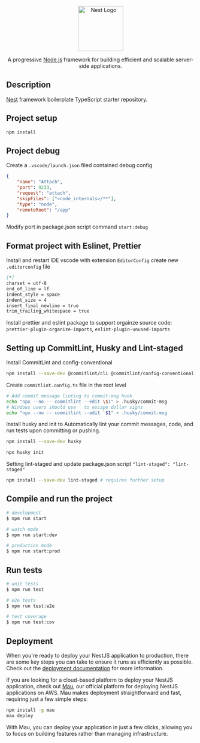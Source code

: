 <p align="center">
  <a href="http://nestjs.com/" target="blank"><img src="https://nestjs.com/img/logo-small.svg" width="120" alt="Nest Logo" /></a>
</p>

<p align="center">A progressive <a href="http://nodejs.org" target="_blank">Node.js</a> framework for building efficient and scalable server-side applications.</p>
  <p align="center">

## Description

[Nest](https://github.com/nestjs/nest) framework boilerplate TypeScript starter repository.

## Project setup

```bash
npm install
```

## Project debug

Create a `.vscode/launch.json` filed contained debug config

```json
{
    "name": "Attach",
    "port": 9233,
    "request": "attach",
    "skipFiles": ["<node_internals>/**"],
    "type": "node",
    "remoteRoot": "/app"
}
```

Modify port in package.json script command `start:debug`

## Format project with Eslinet, Prettier

Install and restart IDE vscode with extension `EditorConfig` create new `.editorconfig` file

```md
[*]
charset = utf-8
end_of_line = lf
indent_style = space
indent_size = 4
insert_final_newline = true
trim_trailing_whitespace = true
```

Install prettier and eslint package to support orgainze source code: `prettier-plugin-organize-imports`, `eslint-plugin-unused-imports`

## Setting up CommitLint, Husky and Lint-staged

Install CommitLint and config-conventional

```bash
npm install --save-dev @commitlint/cli @commitlint/config-conventional @commitlint/types conventional-changelog-atom
```

Create `commitlint.config.ts` file in the root level

```bash
# Add commit message linting to commit-msg hook
echo "npx --no -- commitlint --edit \$1" > .husky/commit-msg
# Windows users should use ` to escape dollar signs
echo "npx --no -- commitlint --edit `$1" > .husky/commit-msg
```

Install husky and init to Automatically lint your commit messages, code, and run tests upon committing or pushing.

```bash
npm install --save-dev husky
```

```bash
npx husky init
```

Setting lint-staged and update package.json script `"lint-staged": "lint-staged"`

```bash
npm install --save-dev lint-staged # requires further setup
```

## Compile and run the project

```bash
# development
$ npm run start

# watch mode
$ npm run start:dev

# production mode
$ npm run start:prod
```

## Run tests

```bash
# unit tests
$ npm run test

# e2e tests
$ npm run test:e2e

# test coverage
$ npm run test:cov
```

## Deployment

When you're ready to deploy your NestJS application to production, there are some key steps you can take to ensure it runs as efficiently as possible. Check out the [deployment documentation](https://docs.nestjs.com/deployment) for more information.

If you are looking for a cloud-based platform to deploy your NestJS application, check out [Mau](https://mau.nestjs.com), our official platform for deploying NestJS applications on AWS. Mau makes deployment straightforward and fast, requiring just a few simple steps:

```bash
npm install -g mau
mau deploy
```

With Mau, you can deploy your application in just a few clicks, allowing you to focus on building features rather than managing infrastructure.
